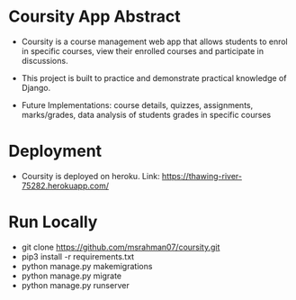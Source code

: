 # Coursity App Abstract
* Coursity is a course management web app that allows students to enrol in specific courses, view their enrolled courses and participate in discussions.

* This project is built to practice and demonstrate practical knowledge of Django.

* Future Implementations: course details, quizzes, assignments, marks/grades, data analysis of students grades in specific courses

# Deployment
* Coursity is deployed on heroku. Link: https://thawing-river-75282.herokuapp.com/

# Run Locally
* git clone https://github.com/msrahman07/coursity.git
* pip3 install -r requirements.txt
* python manage.py makemigrations
* python manage.py migrate
* python manage.py runserver
